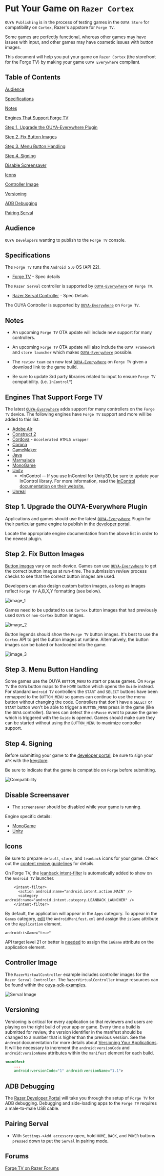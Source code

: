 # Put Your Game on `Razer Cortex`

`OUYA Publishing` is in the process of testing games in the `OUYA Store` for compatibility on `Cortex`, Razer's appstore for `Forge TV`.

Some games are perfectly functional, whereas other games may have issues with input, and other games may have cosmetic issues with button images.

This document will help you put your game on `Razer Cortex` (the storefront for the Forge TV) by making your game `OUYA Everywhere` compliant.

## Table of Contents

[Audience](forge_tv.md#user-content-audience)

[Specifications](forge_tv.md#user-content-specifications)

[Notes](forge_tv.md#user-content-notes)

[Engines That Support Forge TV](forge_tv.md#user-content-engines-that-support-forge-tv)

[Step 1. Upgrade the OUYA-Everywhere Plugin](forge_tv.md#user-content-step-1-upgrade-the-ouya-everywhere-plugin)

[Step 2. Fix Button Images](forge_tv.md#user-content-step-2-fix-button-images)

[Step 3. Menu Button Handling](forge_tv.md#user-content-step-3-menu-button-handling)

[Step 4. Signing](forge_tv.md#user-content-step-4-signing)

[Disable Screensaver](forge_tv.md#user-content-disable-screensaver)

[Icons](forge_tv.md#user-content-icons)

[Controller Image](forge_tv.md#user-content-controller-image)

[Versioning](forge_tv.md#user-content-versioning)

[ADB Debugging](forge_tv.md#user-content-adb-debugging)

[Pairing Serval](forge_tv.md#user-content-pairing-serval)

## Audience

`OUYA Developers` wanting to publish to the `Forge TV` console.

## Specifications

The `Forge TV` runs the `Android 5.0` OS (API 22).

* [Forge TV](http://www.razerzone.com/gaming-systems/razer-forge-tv) - Spec details

The `Razer Serval` controller is supported by [`OUYA-Everywhere`](ouya-everywhere.md) on `Forge TV`.

* [Razer Serval Controller](http://www.razerzone.com/gaming-controllers/razer-serval) - Spec Details

The OUYA Controller is supported by [`OUYA-Everywhere`](ouya-everywhere.md) on `Forge TV`.

## Notes

* An upcoming `Forge TV` OTA update will include new support for many controllers.

* An upcoming `Forge TV` OTA update will also include the `OUYA Framework` and `store launcher` which makes [`OUYA-Everywhere`](ouya-everywhere.md) possible.

* The `review team` can now test [`OUYA-Everywhere`](ouya-everywhere.md) on `Forge TV` given a download link to the game build.

* Be sure to update 3rd party libraries related to input to ensure `Forge TV` compatibility. (i.e. `InControl`*)

## Engines That Support Forge TV

The latest [`OUYA-Everywhere`](ouya-everywhere.md) adds support for many controllers on the `Forge TV` device. The following engines have `Forge TV` support and more will be added to this list:

* [Adobe Air](adobe-air.md)
* [Construct 2](construct_2.md)
* [Cordova](cordova.md) - `Accelerated HTML5 wrapper`
* [Corona](corona.md)
* [GameMaker](game-maker.md)
* [Java](java.md)
* [Marmalade](marmalade.md)
* [MonoGame](mono-game.md#user-content-forge-tv)
* [Unity](unity.md)
	* *InControl -- If you use InControl for Unity3D, be sure to update your InControl library. For more information, read the [InControl documentation on their website.](http://www.gallantgames.com/pages/incontrol-ouya)
* [Unreal](unreal.md#user-content-forge-tv)

## Step 1. Upgrade the OUYA-Everywhere Plugin

Applications and games should use the latest [`OUYA-Everywhere`](ouya-everywhere.md) Plugin for their particular game engine to publish in the [developer portal](http://devs.ouya.tv).

Locate the appropriate engine documentation from the above list in order to the newest plugin.

## Step 2. Fix Button Images

[Button images](https://github.com/ouya/docs/blob/master/ouya-everywhere.md#user-content-controller-images) vary on each device. Games can use [`OUYA-Everywhere`](ouya-everywhere.md) to get the correct button images at run-time. The submission review process checks to see that the correct button images are used.

Developers can also design custom button images, as long as  images reflect `Forge TV` A,B,X,Y formatting (see below).

![image_1](forge_tv/image_1.png)

Games need to be updated to use `Cortex` button images that had previously used `OUYA` or `non-Cortex` button images.

![image_2](forge_tv/image_2.png)

Button legends should show the `Forge TV` button images. It's best to use the `Cortex` API to get the button images at runtime. Alternatively, the button images can be baked or hardcoded into the game.

![image_3](forge_tv/image_3.png)

## Step 3. Menu Button Handling

Some games use the OUYA `BUTTON_MENU` to start or pause games. On `Forge TV` the `OUYA` button maps to the `HOME` button which opens the `Guide` instead. For standard `Android TV` controllers the `START` and `SELECT` buttons have been remapped to the `BUTTON_MENU` so games can continue to use the menu button without changing the code. Controllers that don't have a `SELECT` or `START` button won't be able to trigger a `BUTTON_MENU` press in the game (like the `OUYA` controller). Games can detect the `onPause` event to pause the game which is triggered with the `Guide` is opened. Games should make sure they can be started without using the `BUTTON_MENU` to maximize controller support.

## Step 4. Signing

Before submitting your game to the [developer portal](http://devs.ouya.tv), be sure to sign your `APK` with the [keystore](content-review-guidelines.md#user-content-keystore).

Be sure to indicate that the game is compatible on `Forge` before submitting.

![Compatibility](forge_tv/image_4.png)

## Disable Screensaver

* The `screensaver` should be disabled while your game is running.

Engine specific details:

* [MonoGame](mono-game.md#user-content-disable-forge-screensaver)
* [Unity](unity.md#user-content-disable-forge-screensaver)

## Icons

Be sure to prepare `default`, `store`, and `leanback` icons for your game. Check out the [content review guidelines](content-review-guidelines.md#user-content-icons) for details.

On Forge TV, the [leanback intent-filter](http://developer.android.com/training/tv/start/start.html) is automatically added to show on the `Android TV` launcher.

```
    <intent-filter>
      <action android:name="android.intent.action.MAIN" />
      <category android:name="android.intent.category.LEANBACK_LAUNCHER" />
    </intent-filter>
```

By default, the application will appear in the `Apps` category. To appear in the `Games` category, [edit](http://developer.android.com/training/tv/games/index.html) the `AndroidManifest.xml` and assign the `isGame` attribute on the `Application` element.

```
android:isGame="true"
```

API target level 21 or better is [needed](http://developer.android.com/guide/topics/manifest/application-element.html#isGame) to assign the `inGame` attribute on the application element.

## Controller Image

The `RazerVirtualController` example includes controller images for the `Razer Serval Controller`. The `RazerVirtualController` image resources can be found within the [ouya-sdk-examples](https://github.com/ouya/ouya-sdk-examples/tree/master/Android/RazerVirtualController).

![Serval Image](ouya-everywhere-android-java/image_3.png)

## Versioning

Versioning is critical for every application so that reviewers and users are playing on the right build of your app or game.
Every time a build is submitted for review, the version identifier in the manifest should be changed to a number that is higher than the previous version.
See the `Android` documentation for more details about [Versioning Your Applications](http://developer.android.com/tools/publishing/versioning.html).
It will be necessary to increment the `android:versionCode` and `android:versionName` attributes within the `manifest` element for each build.

```xml
<manifest
	...
	android:versionCode="1" android:versionName="1.1">
```

## ADB Debugging

The [Razer Developer Portal](http://developer.razerzone.com/forge-tv/developer-setup/) will take you through the setup of `Forge TV` for ADB debugging. Debugging and side-loading apps to the `Forge TV` requires a male-to-male USB cable.

## Pairing Serval

* With `Settings->Add accessory` open, hold `HOME`, `BACK`, and `POWER` buttons `pressed` down to put the `Serval` in pairing mode.

## Forums

[Forge TV on Razer Forums](https://insider.razerzone.com/index.php?forums/razer-forge-tv.126/)

